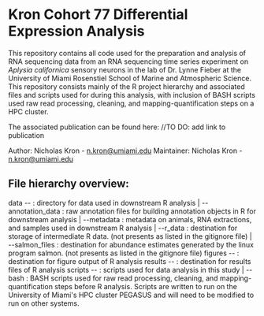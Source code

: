 # Kron Cohort 77 Differential Expression Analysis

This repository contains all code used for the preparation and analysis of RNA sequencing data from an RNA sequencing time series experiment on *Aplysia californica* sensory neurons in the lab of Dr. Lynne Fieber at the University of Miami Rosenstiel School of Marine and Atmospheric Science.  This repository consists mainly of the R project hierarchy and associated files and scripts used for during this analysis, with inclusion of BASH scripts used raw read processing, cleaning, and mapping-quantification steps on a HPC cluster.


The associated publication can be found here:
//TO DO: add link to publication

Author: Nicholas Kron - n.kron@umiami.edu
Maintainer: Nicholas Kron - n.kron@umiami.edu

## File hierarchy overview:
data -- : directory for data used in downstream R analysis
			|
			--annotation_data : raw annotation files for building annotation objects in R for downstream analysis
			|
			--metadata : metadata on animals, RNA extractions, and samples used in downstream R analysis
			|
			--r_data : destination for storage of intermediate R data. (not presents as listed in the gitignore file)
			|
			--salmon_files : destination for abundance estimates generated by the linux program salmon. (not presents as listed in the gitignore file)
figures -- : destination for figure output of R analysis
results -- : destination for results files of R analysis
scripts -- : scripts used for data analysis in this study
				|
				-- bash : BASH scripts used for raw read processing, cleaning, and mapping-quantification steps before R analysis. Scripts are written to run on the University of Miami's HPC cluster PEGASUS and will need to be modified to run on other systems.
